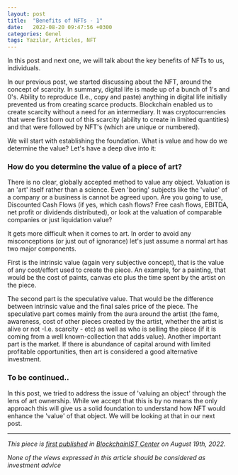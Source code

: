 ```yaml
---
layout: post
title:  "Benefits of NFTs - 1"
date:   2022-08-20 09:47:56 +0300
categories: Genel
tags: Yazılar, Articles, NFT
---
```


In this post and next one, we will talk about the key benefits of NFTs to us, individuals. 

In our previous post, we started discussing about the NFT, around the concept of scarcity. In summary, digital life is made up of a bunch of 1's and 0's.  Ability to reproduce (I.e., copy and paste) anything in digital life initially prevented us from creating scarce products. Blockchain enabled us to create scarcity without a need for an intermediary. It was cryptocurrencies that were first born out of this scarcity (ability to create in limited quantities) and that were followed by NFT's (which are unique or numbered). 

We will start with establishing the foundation. What is value and how do we determine the value? Let's have a deep dive into it: 

### How do you determine the value of a piece of art?
There is no clear, globally accepted method to value any object. Valuation is an 'art' itself rather than a science. Even 'boring' subjects like the 'value' of a company or a business is cannot be agreed upon. Are you going to use, Discounted Cash Flows (if yes, which cash flows? Free cash flows, EBITDA, net profit or dividends distributed), or look at the valuation of comparable companies or just liquidation value? 

It gets more difficult when it comes to art. In order to avoid any misconceptions (or just out of ignorance) let's just assume a normal art has two major components. 

First is the intrinsic value (again very subjective concept), that is the value of any cost/effort used to create the piece. An example, for a painting, that would be the cost of paints, canvas etc plus the time spent by the artist on the piece. 

The second part is the speculative value. That would be the difference between intrinsic value and the final sales price of the piece. The speculative part comes mainly from the aura around the artist (the fame, awareness, cost of other pieces created by the artist, whether the artist is alive or not -I.e. scarcity -  etc) as well as who is selling the piece (if it is coming from a well known-collection that adds value). Another important part is the market. If there is abundance of capital around with limited profitable opportunities, then art is considered a good alternative investment. 

### To be continued..
In this post, we tried to address the issue of 'valuing an object' through the lens of art ownership. While we accept that this is by no means the only approach this will give us a solid foundation to understand how NFT would enhance the 'value' of that object. We will be looking at that in our next post. 


---
*This piece is [first published]() in [BlockchainIST Center](https://medium.com/blockchainist-center) on August 19th, 2022.*

*None of the views expressed in this article should be considered as investment advice*
